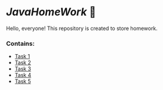 # *JavaHomeWork* 📁️
Hello, everyone! 
This repository is created to store homework.

### Contains:
  - <a href="https://github.com/Kasymbekov/JavaHomeWork/tree/master/src/Task1/Main.java">Task 1</a>
  - <a href="https://github.com/Kasymbekov/JavaHomeWork/tree/master/src/Task2/Main.java">Task 2</a>
  - <a href="https://github.com/Kasymbekov/JavaHomeWork/tree/master/src/Task3/Main.java">Task 3</a>
  - <a href="https://github.com/Kasymbekov/JavaHomeWork/tree/master/src/Task4/Game.java">Task 4</a>
  - <a href="https://github.com/Kasymbekov/JavaHomeWork/tree/master/src/Task5">Task 5</a>
